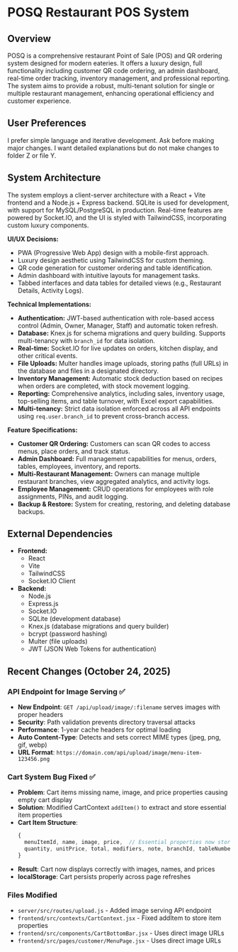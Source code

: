 # POSQ Restaurant POS System

## Overview
POSQ is a comprehensive restaurant Point of Sale (POS) and QR ordering system designed for modern eateries. It offers a luxury design, full functionality including customer QR code ordering, an admin dashboard, real-time order tracking, inventory management, and professional reporting. The system aims to provide a robust, multi-tenant solution for single or multiple restaurant management, enhancing operational efficiency and customer experience.

## User Preferences
I prefer simple language and iterative development. Ask before making major changes. I want detailed explanations but do not make changes to folder Z or file Y.

## System Architecture
The system employs a client-server architecture with a React + Vite frontend and a Node.js + Express backend. SQLite is used for development, with support for MySQL/PostgreSQL in production. Real-time features are powered by Socket.IO, and the UI is styled with TailwindCSS, incorporating custom luxury components.

**UI/UX Decisions:**
- PWA (Progressive Web App) design with a mobile-first approach.
- Luxury design aesthetic using TailwindCSS for custom theming.
- QR code generation for customer ordering and table identification.
- Admin dashboard with intuitive layouts for management tasks.
- Tabbed interfaces and data tables for detailed views (e.g., Restaurant Details, Activity Logs).

**Technical Implementations:**
- **Authentication:** JWT-based authentication with role-based access control (Admin, Owner, Manager, Staff) and automatic token refresh.
- **Database:** Knex.js for schema migrations and query building. Supports multi-tenancy with `branch_id` for data isolation.
- **Real-time:** Socket.IO for live updates on orders, kitchen display, and other critical events.
- **File Uploads:** Multer handles image uploads, storing paths (full URLs) in the database and files in a designated directory.
- **Inventory Management:** Automatic stock deduction based on recipes when orders are completed, with stock movement logging.
- **Reporting:** Comprehensive analytics, including sales, inventory usage, top-selling items, and table turnover, with Excel export capabilities.
- **Multi-tenancy:** Strict data isolation enforced across all API endpoints using `req.user.branch_id` to prevent cross-branch access.

**Feature Specifications:**
- **Customer QR Ordering:** Customers can scan QR codes to access menus, place orders, and track status.
- **Admin Dashboard:** Full management capabilities for menus, orders, tables, employees, inventory, and reports.
- **Multi-Restaurant Management:** Owners can manage multiple restaurant branches, view aggregated analytics, and activity logs.
- **Employee Management:** CRUD operations for employees with role assignments, PINs, and audit logging.
- **Backup & Restore:** System for creating, restoring, and deleting database backups.

## External Dependencies
- **Frontend:**
    - React
    - Vite
    - TailwindCSS
    - Socket.IO Client
- **Backend:**
    - Node.js
    - Express.js
    - Socket.IO
    - SQLite (development database)
    - Knex.js (database migrations and query builder)
    - bcrypt (password hashing)
    - Multer (file uploads)
    - JWT (JSON Web Tokens for authentication)

## Recent Changes (October 24, 2025)

### API Endpoint for Image Serving ✅
- **New Endpoint**: `GET /api/upload/image/:filename` serves images with proper headers
- **Security**: Path validation prevents directory traversal attacks
- **Performance**: 1-year cache headers for optimal loading
- **Auto Content-Type**: Detects and sets correct MIME types (jpeg, png, gif, webp)
- **URL Format**: `https://domain.com/api/upload/image/menu-item-123456.png`

### Cart System Bug Fixed ✅
- **Problem**: Cart items missing name, image, and price properties causing empty cart display
- **Solution**: Modified CartContext `addItem()` to extract and store essential item properties
- **Cart Item Structure**:
  ```js
  {
    menuItemId, name, image, price,  // Essential properties now stored
    quantity, unitPrice, total, modifiers, note, branchId, tableNumber
  }
  ```
- **Result**: Cart now displays correctly with images, names, and prices
- **localStorage**: Cart persists properly across page refreshes

### Files Modified
- `server/src/routes/upload.js` - Added image serving API endpoint
- `frontend/src/contexts/CartContext.jsx` - Fixed addItem to store item properties
- `frontend/src/components/CartBottomBar.jsx` - Uses direct image URLs
- `frontend/src/pages/customer/MenuPage.jsx` - Uses direct image URLs